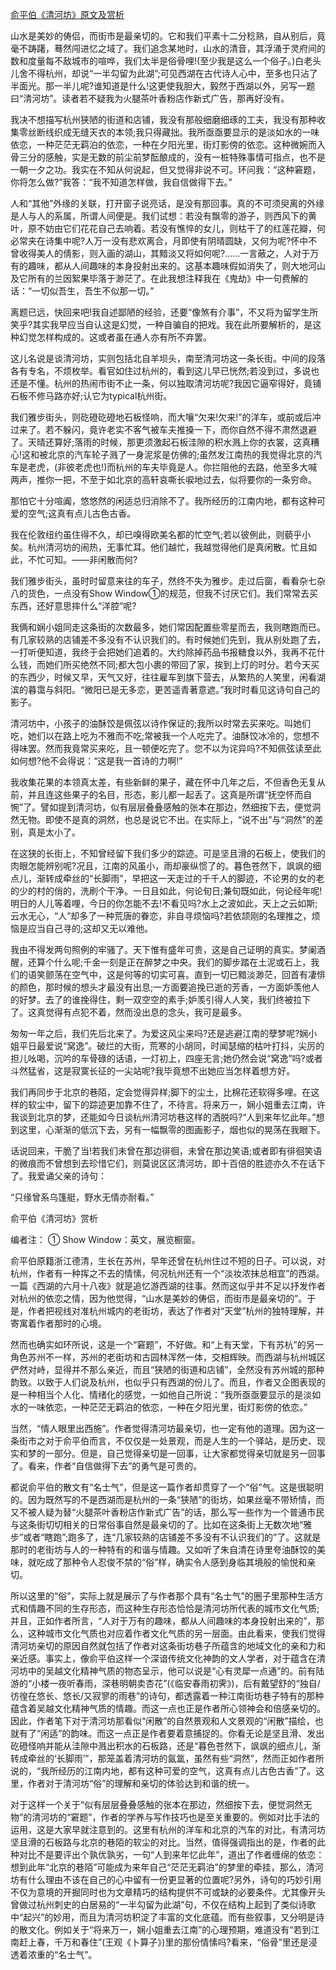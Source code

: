 [俞平伯《清河坊》原文及赏析](https://www.vrrw.net/wx/9032.html)

山水是美妙的俦侣，而街市是最亲切的。它和我们平素十二分稔熟，自从别后，竟毫不踌躇，蓦然闯进忆之域了。我们追念某地时，山水的清音，其浮涌于灵府间的数和度量每不敌城市的喧哗，我们太半是俗骨哩!(至少我是这么一个俗子。)白老头儿舍不得杭州，却说“一半勾留为此湖”;可见西湖在古代诗人心中，至多也只沾了半面光。那一半儿呢?谁知道是什么!这更使我胆大，毅然于西湖以外，另写一题曰“清河坊”。读者若不疑我为火腿茶叶香粉店作新式广告，那再好没有。

我决不想描写杭州狭陋的街道和店铺，我没有那般细磨细琢的工夫，我没有那种收集零丝断线织成无缝天衣的本领;我只得藏拙。我所亟亟要显示的是淡如水的一味依恋，一种茫茫无羁泊的依恋，一种在夕阳光里，街灯影傍的依恋。这种微婉而入骨三分的感触，实是无数的前尘前梦酝酿成的，没有一桩特殊事情可指点，也不是一朝一夕之功。我实在不知从何说起，但又觉得非说不可。环问我：“这种窘题，你将怎么做?”我答：“我不知道怎样做，我自信做得下去。”

人和“其他”外缘的关联，打开窗子说亮话，是没有那回事。真的不可须臾离的外缘是人与人的系属，所谓人间便是。我们试想：若没有飘零的游子，则西风下的黄叶，原不妨由它们花花自己去响着。若没有憔悴的女儿，则枯干了的红莲花瓣，何必常夹在诗集中呢?人万一没有悲欢离合，月即使有阴晴圆缺，又何为呢?怀中不曾收得美人的倩影，则入画的湖山，其黯淡又将如何呢?……一言蔽之，人对于万有的趣味，都从人间趣味的本身投射出来的。这基本趣味假如消失了，则大地河山及它所有的兰因絮果毕落于渺茫了。在此我想注释我在《鬼劫》中一句费解的话：“一切似吾生，吾生不似那一切。”



离题已远，快回来吧!我自述鄙陋的经验，还要“像煞有介事”，不又将为留学生所笑乎?其实我早应当自认这是幻觉，一种自骗自的把戏。我在此所要解析的，是这种幻觉怎样构成的。这或者虽在通人亦有所不弃罢。

这儿名说是谈清河坊，实则包括北自羊坝头，南至清河坊这一条长街。中间的段落各有专名，不烦枚举。看官如住过杭州的，看到这儿早已恍然;若没到过，多说也还是不懂。杭州的热闹市街不止一条，何以独取清河坊呢?我因它逼窄得好，竟铺石板不修马路亦好;认它为typical杭州街。

我们雅步街头，则矻磴矻磴地石板怪响，而大嚷“欠来!欠来!”的洋车，或前或后冲过来了。若不躲闪，竟许老实不客气被车夫推搡一下，而你自然不得不肃然退避了。天晴还算好;落雨的时候，那更须激起石板洼隙的积水溅上你的衣裳，这真糟心!这和被北京的汽车轮子溅了一身泥浆是仿佛的;虽然发江南热的我觉得北京的汽车是老虎，(非彼老虎也!)而杭州的车夫毕竟是人。你拦阻他的去路，他至多大喊两声，推你一把，不至于如北京的高轩哀嘶长唳地过去，似将要你的一条穷命。

那怕它十分喧阗，悠悠然的闲适总归消除不了。我所经历的江南内地，都有这种可爱的空气;这真有点儿古色古香。

我在伦敦纽约虽住得不久，却已嗅得欧美名都的忙空气;若以彼例此，则藐乎小矣。杭州清河坊的闹热，无事忙耳。他们越忙，我越觉得他们是真闲散。忙且如此，不忙可知。——非闲散而何?

我们雅步街头，虽时时留意来往的车子，然终不失为雅步。走过后窗，看看杂七杂八的货色，一点没有Show Window①的规范，但我不讨厌它们。我们常常去买东西，还好意思摔什么“洋腔”呢?

我俩和娴小姐同走这条街的次数最多，她们常因配置些零星而去，我则瞎跑而已。有几家较熟的店铺差不多没有不认识我们的。有时候她们先到，我从别处跑了去，一打听便知道，我终于会把她们追着的。大约除掉药品书报糖食以外，我再不花什么钱，而她们所买绝然不同;都大包小裹的带回了家，挨到上灯的时分。若今天买的东西少，时候又早，天气又好，往往雇车到旗下营去，从繁热的人笑里，闲看湖滨的暮霭与斜阳。“微阳已是无多恋，更苦遥青著意遮。”我时时看见这诗句自己的影子。

清河坊中，小孩子的油酥饺是佩弦以诗作保证的;我所以时常去买来吃。叫她们吃，她们以在路上吃为不雅而不吃;常被我一个人吃完了。油酥饺冰冷的，您想不得味罢。然而我竟常买来吃，且一顿便吃完了。您不以为诧异吗?不知佩弦读至此如何想?他不会得说：“这是我一首诗的力啊!”

我收集花果的本领真太差，有些新鲜的果子，藏在怀中几年之后，不但香色无复从前，并且连这些果子的名目，形态，影儿都一起丢了。这真是所谓“抚空怀而自惋”了。譬如提到清河坊，似有层层叠叠感触的张本在那边，然细按下去，便觉洞然无物。即使不是真的洞然，也总是说它不出。在实际上，“说不出”与“洞然”的差别，真是太小了。

在这狭的长街上，不知曾经留下我们多少的踪迹。可是坚且滑的石板上，使我们的肉眼怎能辨别呢?况且，江南的风虽小，雨却豪纵惯了的。暮色苍然下，飒飒的细点儿，渐转成牵丝的“长脚雨”，早把这一天走过的千千人的脚迹，不论男的女的老的少的村的俏的，洗刷个干净。一日且如此，何论旬日;兼旬既如此，何论经年呢!明日的人儿等着哩，今日的你怎能不去!不看见吗?水上之波如此，天上之云如斯;云水无心，“人”却多了一种荒唐的眷恋，非自寻烦恼吗?若依颉刚的名理推之，烦恼是应当自己寻的;这却又无以难他。

我由不得发两句照例的牢骚了。天下惟有盛年可贵，这是自己证明的真实。梦阑酒醒，还算个什么呢;千金一刻是正在醉梦之中央。我们的脚步踏在土泥或石上，我们的语笑颤荡在空气中，这是何等的切实可喜。直到一切已黯淡渺茫，回首有凄悱的颜色，那时候的想头才最没有出息;一方面要追挽已逝的芳香，一方面妒羡他人的好梦。去了的谁挽得住，剩一双空空的素手;妒羡引得人人笑，我们终被拉下了。这真觉得有点犯不着，然而没出息的念头，我可是最多。

匆匆一年之后，我们先后北来了。为爱这风尘来吗?还是逃避江南的孽梦呢?娴小姐平日最爱说“窝逸”。破烂的大街，荒寒的小胡同，时闻瑟缩的枯叶打抖，尖厉的担儿吆喝，沉吟的车骨碌的话语，一灯初上，四座无言;她仍然会说“窝逸”吗?或者斗然猛省，这是寂寞长征的一尖站呢?我毕竟想不出她应当怎样着想方好。

我们再同步于北京的巷陌，定会觉得异样;脚下的尘土，比棉花还软得多哩。在这样的软尘中，留下的踪迹更加靠不住了，不待言。将来万一，娴小姐重去江南，许我谈到北京的梦，还能如今日谈杭州清河坊巷这样的洒脱吗?“人到来年忆此年。”想到这里，心渐渐的低沉下去，另有一幅飘零的图画影子，烟也似的晃荡在我眼下。

话说回来，干脆了当!若我们未曾在那边徘徊，未曾在那边笑语;或者即有徘徊笑语的微痕而不曾想到去珍惜它们，则莫说区区清河坊，即十百倍的胜迹亦久不在话下了。我爱诵父亲的诗句：

“只缘曾系乌篷艇，野水无情亦耐看。”

俞平伯《清河坊》赏析

编者注： ① Show Window：英文，展览橱窗。

俞平伯原籍浙江德清，生长在苏州，早年还曾在杭州住过不短的日子。可以说，对杭州，作者有一种挥之不去的情愫，何况杭州还有一个“淡妆浓抹总相宜”的西湖。一篇《西湖的六月十八夜》就是追忆游西湖的往事。然而这似乎并不足以抒发作者对杭州的依恋之情，因为他觉得，“山水是美妙的俦侣，而街市是最亲切的”。于是，作者把视线对准杭州城内的老街坊，表达了作者对“天堂”杭州的独特理解，并寄寓着作者那时的心境。

然而也确实如环所说，这是一个“窘题”，不好做。和“上有天堂，下有苏杭”的另一角色苏州不一样，苏州的老街坊和古园林浑然一体，交相辉映。而西湖与杭州城区俨然对峙，显得并不那么亲近，而且“狭陋的街道和店铺”，全然没有苏州城的那种韵致。以致于人们说及杭州，也似乎只有西湖的份儿了。而且，作者又企图表现的是一种相当个人化、情绪化的感觉，一如他自己所说：“我所亟亟要显示的是淡如水的一味依恋，一种茫茫无羁泊的依恋，一种在夕阳光里，街灯影傍的依恋。”

当然，“情人眼里出西施”。作者觉得清河坊最亲切，也一定有他的道理。因为这一条街市之对于俞平伯而言，不仅仅是一处景观，而是人生的一个驿站，是历史、现实和梦的一部分。但是，自己觉得亲切是一回事，让大家都觉得亲切就是另一回事了。看来，作者“自信做得下去”的勇气是可贵的。

都说俞平伯的散文有“名士气”，但是这一篇作者却贯穿了一个“俗”气。这是很聪明的。因为既然写的不是西湖而是杭州的一条“狭陋”的街坊，如果丝毫不带矫情，而又不被人疑为替“火腿茶叶香粉店作新式广告”的话，那么写一些作为一个普通市民与这条街切切相关的日常俗事自然是最亲切的了。比如在这条街上无数次地“雅步”或者“瞎跑”;跑多了，连“几家较熟的店铺差不多没有不认识我们的”了。这就是那时的老街坊与人的一种特有的和谐与情趣。又如听了朱自清在诗里夸油酥饺的美味，就吃成了那种令人忍俊不禁的“俗”样，确实令人感到身临其境般的愉悦和亲切。

所以这里的“俗”，实际上就是展示了与作者那个具有“名士气”的圈子里那种生活方式和情趣不同的生存形态，而这种生存形态恰恰是清河坊所代表的城市文化气质;并且，正如作者所言，“人对于万有的趣味，都从人间趣味的本身投射出来的”，那么，这种城市文化气质也对应着作者文化气质的另一层面。由此看来，使我们觉得清河坊亲切的原因自然就包括了作者对这条街坊巷子所蕴含的地域文化的亲和力和亲近感。事实上，像俞平伯这样一个深谙传统文化神韵的文人学者，对于蕴含在清河坊中的吴越文化精神气质的物态呈示，他可以说是“心有灵犀一点通”的。前有陆游的“小楼一夜听春雨，深巷明朝卖杏花”(《临安春雨初霁》)，后有戴望舒的“独自/彷徨在悠长、悠长/又寂寥的雨巷”的诗句，都透露着一种江南街坊巷子特有的那种蕴含着吴越文化精神气质的情趣。而这一点也正是作者所心领神会和倍感亲切的。因此，作者笔下对于清河坊那看似“闲散”的自然景观和人文景观的“闲散”描绘，也就有了“闲适”的韵味。而这一点正是作者要着意捕捉的。你看无论是坚且滑、发出矻磴怪响并能从洼隙中溅出积水的石板路，还是“暮色苍然下，飒飒的细点儿，渐转成牵丝的‘长脚雨’”，那笼盖着清河坊的氤氲，虽然有些“洞然”，然而正如作者所说的，“我所经历的江南内地，都有这种可爱的空气，这真有点儿古色古香”了。这里，作者对于清河坊“俗”的理解和亲切的体验达到和谐的统一。

对于这样一个关于“似有层层叠叠感触的张本在那边，然细按下去，便觉洞然无物”的清河坊的“窘题”，作者的学养与写作技巧也是至关重要的。例如对比手法的运用，这是大家早就注意到的。这里有杭州的洋车和北京的汽车的对比，有清河坊坚且滑的石板路与北京的巷陌的软尘的对比。当然，值得强调指出的是，作者的此种对比不是要评出个孰优孰劣，一句“人到来年忆此年”，道出了作者缠绵的依恋：想到此年“北京的巷陌”可能成为来年自己“茫茫无羁泊”的梦里的牵挂，那么，清河坊有什么理由不该在自己的心中留有一份更显著的位置呢?另外，诗句的巧妙引用不仅为意境的开掘同时也为文章精巧的结构提供不可或缺的必要条件。尤其像开头曾做过杭州刺史的白居易的“一半勾留为此湖”句，不仅在结构上起到了类似诗歌中“起兴”的妙用，而且为清河坊积淀了丰富的文化底蕴。而有些叙事，又分明是诗的散文化。例如关于“将来万一，娴小姐重去江南”的心理预期，难道没有“若到江南赶上春，千万和春住”(王观《卜算子》)里的那份情愫吗?看来，“俗骨”里还是浸透着浓重的“名士气”。

